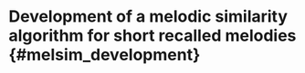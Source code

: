 

# Development of a melodic similarity algorithm for short recalled melodies {#melsim_development}
